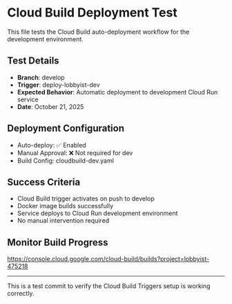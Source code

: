 # Cloud Build Deployment Test

This file tests the Cloud Build auto-deployment workflow for the development environment.

## Test Details
- **Branch**: develop
- **Trigger**: deploy-lobbyist-dev
- **Expected Behavior**: Automatic deployment to development Cloud Run service
- **Date**: October 21, 2025

## Deployment Configuration
- Auto-deploy: ✅ Enabled
- Manual Approval: ❌ Not required for dev
- Build Config: cloudbuild-dev.yaml

## Success Criteria
- Cloud Build trigger activates on push to develop
- Docker image builds successfully
- Service deploys to Cloud Run development environment
- No manual intervention required

## Monitor Build Progress
https://console.cloud.google.com/cloud-build/builds?project=lobbyist-475218

---

This is a test commit to verify the Cloud Build Triggers setup is working correctly.

